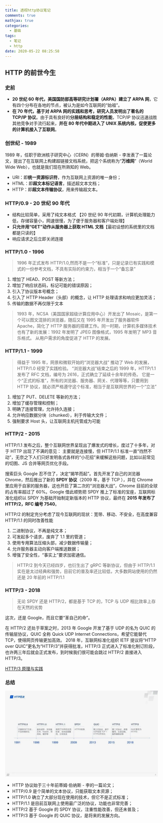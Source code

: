 ```yaml
---
title: 透视http协议笔记
comments: true
mathjax: true
categories:
  - 基础
tags:
  - 笔记
  - http
date: 2020-05-22 08:25:58
---
```


## HTTP 的前世今生

### 史前

- **20 世纪 60 年代，美国国防部高等研究计划署（ARPA）建立了 ARPA 网**，它有四个分布在各地的节点，被认为是如今互联网的“始祖”。
- **在 70 年代，基于对 ARPA 网的实践和思考，研究人员发明出了著名的 TCP/IP 协议**。由于具有良好的**分层结构和稳定的性能**，TCP/IP 协议迅速战胜其他竞争对手流行起来，**并在 80 年代中期进入了 UNIX 系统内核，促使更多的计算机接入了互联网**。

### 创世纪 - 1989

1989 年，任职于欧洲核子研究中心（CERN）的蒂姆·伯纳斯 - 李发表了一篇论文，提出了在互联网上构建超链接文档系统，把这个系统称为“**万维网**”（World Wide Web），也就是我们现在所熟知的 Web。

- URI：即**统一资源标识符**，作为互联网上资源的唯一身份；
- HTML：即**超文本标记语言**，描述超文本文档；
- HTTP：即**超文本传输协议**，用来传输超文本。

### HTTP/0.9 - 20 世纪 90 年代

- 结构比较简单，采用了纯文本格式 【20 世纪 90 年代初期，计算机处理能力低，存储容量小，网速很慢，为了便于服务器和客户端处理】
- **只允许用“GET”动作从服务器上获取 HTML 文档**【最初设想的系统里的文档都是只读的】
- 响应请求之后立即关闭连接

### HTTP/1.0 - 1996

> 1996 年正式发布 HTTP/1.0,然而不是一个“标准”，只是记录已有实践和模式的一份参考文档，不具有实际的约束力，相当于一个“备忘录”

1. 增加了 HEAD、POST 等新方法；
2. 增加了响应状态码，标记可能的错误原因；
3. 引入了协议版本号概念；
4. 引入了 HTTP Header（头部）的概念，让 HTTP 处理请求和响应更加灵活；
5. 传输的数据不再仅限于文本

> 1993 年，NCSA（美国国家超级计算应用中心）开发出了 Mosaic，是第一个可以图文混排的浏览器，随后又在 1995 年开发出了服务器软件 Apache，简化了 HTTP 服务器的搭建工作。同一时期，计算机多媒体技术也有了新的发展：1992 年发明了 JPEG 图像格式，1995 年发明了 MP3 音乐格式。 从用户需求的角度促进了 HTTP 的发展。

### HTTP/1.1 - 1999

> 得益于 1995 年，网景和微软开始的“浏览器大战” 推动了 Web 的发展，HTTP/1.0 经受了实践检验。
> “浏览器大战”结束之后的 1999 年，HTTP/1.1 发布了 RFC 文档，编号为 2616，正式确立了延续十余年的传奇。
> 它是一个“正式的标准”，所有的浏览器、服务器、网关、代理等等，只要用到 HTTP 协议，就必须严格遵守这个标准，相当于是互联网世界的一个“立法”

1. 增加了 PUT、DELETE 等新的方法；
2. 增加了缓存管理和控制；
3. 明确了连接管理，允许持久连接；
4. 允许响应数据分块（chunked），利于传输大文件；
5. 强制要求 Host 头，让互联网主机托管成为可能

### HTTP/2 - 2015

HTTP/1.1 发布之后，整个互联网世界呈现出了爆发式的增长，度过了十多年，对于 HTTP 出现了不满的意见：
主要就是连接慢，但 HTTP/1.1 标准一直“岿然不动”，无奈之下人们只好发明各式各样的“小花招”来缓解这些问题，比如以前常见的切图、JS 合并等网页优化手段。

搜索巨头 Google 忍不住了，决定“揭竿而起”。首先开发了自己的浏览器 Chrome，然后推出了新的 **SPDY 协议**（2009 年，基于 TCP ），并在 Chrome 里应用于自家的服务器，这也开启了第二次的“浏览器大战”，Chrome 目前的全球的占有率超过了 60%。Google 借此顺势把 SPDY 推上了标准的宝座，互联网标准化组织以 SPDY 为基础开始制定新版本的 HTTP 协议，最终在 **2015 年发布了 HTTP/2，RFC 编号 7540**。

HTTP/2 的制定充分考虑了现今互联网的现状：宽带、移动、不安全，在高度兼容 HTTP/1.1 的同时改善性能

1. 二进制协议，不再是纯文本；
2. 可发起多个请求，废弃了 1.1 里的管道；
3. 使用专用算法压缩头部，减少数据传输量；
4. 允许服务器主动向客户端推送数据；
5. 增强了安全性，“事实上”要求加密通信。

> HTTP/2 到今天已经四岁，也衍生出了 gRPC 等新协议，但由于 HTTP/1.1 实在是太过经典和强势，目前它的普及率还比较低，大多数网站使用的仍然还是 20 年前的 HTTP/1.1

### HTTP/3 - 2018

> 无论 SPDY 还是 HTTP/2，都是基于 TCP 的，TCP 与 UDP 相比效率上存在天然的劣势

这次，还是 Google，而且它要“革自己的命”。

在 HTTP/2 还处于草案之时，2013 年 Google 开发了基于 UDP 的名为 QUIC 的传输层协议，QUIC 全称 Quick UDP Internet Connections，希望它能替代 TCP，使得网页传输更加高效。
2018 年，互联网标准化组织 IETF 提议将“HTTP over QUIC”更名为“HTTP/3”并获得批准，HTTP/3 正式进入了标准化制订阶段，也许两三年后就会正式发布，到时候我们很可能会跳过 HTTP/2 直接进入 HTTP/3。

[HTTP/3 原理与实践](https://mp.weixin.qq.com/s/iF0wbV5o7HVjGG_Cb-RcOg)

### 总结

![http 历史](/images/http/history.jpeg)

- HTTP 协议始于三十年前蒂姆·伯纳斯 - 李的一篇论文；
- HTTP/0.9 是个简单的文本协议，只能获取文本资源；
- HTTP/1.0 确立了大部分现在使用的技术，但它不是正式标准；
- HTTP/1.1 是目前互联网上使用最广泛的协议，功能也非常完善；
- HTTP/2 基于 Google 的 SPDY 协议，注重性能改善，但还未普及；
- HTTP/3 基于 Google 的 QUIC 协议，是将来的发展方向。

